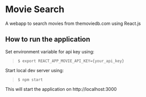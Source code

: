 Movie Search
==

A webapp to search movies from themoviedb.com using React.js

## How to run the application

Set environment variable for api key using:
>`$ export REACT_APP_MOVIE_API_KEY={your_api_key}`

Start local dev server using:
>`$ npm start`

This will start the application on http://localhost:3000
